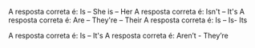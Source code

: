 A resposta correta é: Is – She is – Her
A resposta correta é: Isn't – It's
A resposta correta é: Are – They're – Their
A resposta correta é: Is – Is- Its

A resposta correta é: Is – It's
        A resposta correta é: Aren’t - They’re
